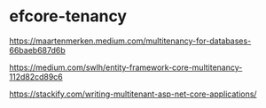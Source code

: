 # efcore-tenancy

https://maartenmerken.medium.com/multitenancy-for-databases-66baeb687d6b

https://medium.com/swlh/entity-framework-core-multitenancy-112d82cd89c6

https://stackify.com/writing-multitenant-asp-net-core-applications/
